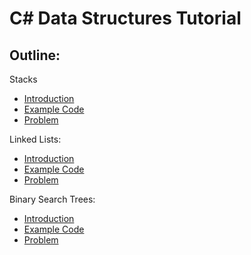 # C# Data Structures Tutorial

## **Outline**:
Stacks
- [Introduction](Stacks/IntroductionsStacks.md)
- [Example Code](Stacks/Examples/Program.cs)
- [Problem](Stacks/Problem/Program.cs)
  
Linked Lists:
- [Introduction](LinkedLists/IntroductionsLinkedLists.md)
- [Example Code](LinkedLists/Example/Program.cs)
- [Problem](LinkedLists/Problem/Program.cs)

Binary Search Trees:
- [Introduction](BST/BST.markdown)
- [Example Code](BST/Examples/Program.cs)
- [Problem](BST/Problems/Program.cs)
